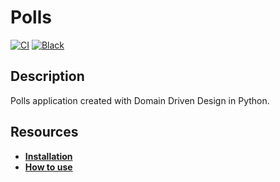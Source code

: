 # Polls

[![CI](https://github.com/remimd/polls/actions/workflows/ci.yml/badge.svg)](https://github.com/remimd/polls)
[![Black](https://img.shields.io/badge/code%20style-black-000000.svg)](https://github.com/psf/black)

## Description

Polls application created with Domain Driven Design in Python.

## Resources

* [**Installation**](documentations/installation.md)
* [**How to use**](documentations/how-to-use.md)

